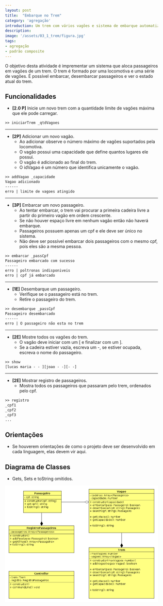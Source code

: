 ```yaml
---
layout: post
title:  "Embarque no Trem"
category: 'agregação'
introduction: Um trem com vários vagões e sistema de embarque automatizado.
description: 
image: '/assets/03_1_trem/figura.jpg'
tags:
- agregação
- padrão composite
---
```


O objetivo desta atividade é imprementar um sistema que aloca passageiros em vagões de um trem. O trem é formado por uma locomotiva e uma série de vagões. É possível embarcar, desembarcar passageiros e ver o estado atual do trem.

## Funcionalidades

- **[2.0 P]** Inicie um novo trem com a quantidade limite de vagões máxima que ele pode carregar.

```
>> iniciarTrem _qtdVagoes
```

---
- **[2P]** Adicionar um novo vagão.
    - Ao adicionar observe o número máximo de vagões suportados pela locomotiva.
    - O vagão possui uma capacidade que define quantos lugares ele possui.
    - O vagão é adicionado ao final do trem.
    - O idVagao é um número que identifica unicamente o vagão.

```
>> addVagao _capacidade
Vagao adicionado
------
erro | limite de vagoes atingido
```

---
- **[3P]** Embarcar um novo passageiro.
    - Ao tentar embarcar, o trem vai procurar a primeira cadeira livre a partir do primeiro vagão em ordem crescente.
    - Se não houver espaço livre em nenhum vagão então não haverá embarque.
    - Passageiros possuem apenas um cpf e ele deve ser único no sistema.
    - Não deve ser possível embarcar dois passageiros com o mesmo cpf, pois eles são a mesma pessoa.
    
```
>> embarcar _passCpf
Passageiro embarcado com sucesso
------
erro | poltronas indisponiveis
erro | cpf já embarcado
```

---
- **[1E]** Desembarque um passageiro.
    - Verifique se o passageiro está no trem.
    - Retire o passageiro do trem.

```
>> desembarque _passCpf
Passageiro desembarcado
------
erro | O passageiro não esta no trem
```

---
- **[2E]** Mostre todos os vagões do trem.
    - O vagão deve iniciar com um [ e finalizar com um ].
    - Se a cadeira estiver vazia, escreva um -, se estiver ocupada, escreva o nome do passageiro.

```
>> show
[lucas maria - - ][joao - -][- -]
```

---
- **[2E]** Mostrar registro de passageiros.
    - Mostra todos os passageiros que passaram pelo trem, ordenados pelo cpf.

```
>> registro
_cpf1
_cpf2
_cpf3
...
```

## Orientações
- Se houverem orientações de como o projeto deve ser desenvolvido em cada linguagem, elas devem vir aqui.

## Diagrama de Classes
- Gets, Sets e toString omitidos.

![](/assets/03_1_trem/diagrama.png)
